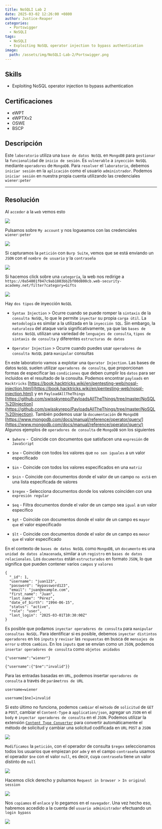 ```yaml
---
title: NoSQLI Lab 2
date: 2025-03-02 12:26:00 +0800
author: Justice-Reaper
categories:
  - Portswigger
  - NoSQLI
tags:
  - NoSQLI
  - Exploiting NoSQL operator injection to bypass authentication
image:
  path: /assets/img/NoSQLI-Lab-2/Portswigger.png
---
```


## Skills

- Exploiting NoSQL operator injection to bypass authentication

## Certificaciones

- eWPT
- eWPTXv2
- OSWE
- BSCP
  
## Descripción

Este `laboratorio` utiliza una `base de datos NoSQL` en `MongoDB` para `gestionar` la `funcionalidad` de `inicio de sesión`. Es `vulnerable` a `inyección NoSQL` mediante `operadores` de `MongoDB`. Para `resolver` el `laboratorio`, debemos `iniciar sesión` en la `aplicación` como el usuario `administrador`. Podemos `iniciar sesión` en nuestra propia cuenta utilizando las credenciales `wiener:peter`

---
## Resolución

Al `acceder` a la `web` vemos esto

![](/assets/img/NoSQLI-Lab-2/image_1.png)

Pulsamos sobre `My account` y nos logueamos con las credenciales `wiener:peter`

![](/assets/img/NoSQLI-Lab-2/image_2.png)

Si capturamos la `petición` con `Burp Suite`, vemos que se está enviando un `JSON` con el `nombre de usuario` y la `contraseña`

![](/assets/img/NoSQLI-Lab-2/image_3.png)

Si hacemos click sobre una `categoría`, la web nos redirige a  `https://0a54001f047c9ab1803bb2bf00d800cb.web-security-academy.net/filter?category=Gifts`

![](/assets/img/NoSQLI-Lab-2/image_4.png)

Hay `dos tipos` de inyección `NoSQL`

- `Syntax Injection` > Ocurre cuando se puede romper la `sintaxis` de la `consulta NoSQL`, lo que le permite `inyectar` su propia `carga útil`. La `metodología` es similar a la utilizada en la `inyección SQL`. Sin embargo, la `naturaleza` del ataque varía significativamente, ya que las `bases de datos NoSQL` utilizan una variedad de `lenguajes de consulta`, `tipos de sintaxis de consulta` y diferentes `estructuras de datos`

- `Operator Injection` > Ocurre cuando puedes usar `operadores de consulta NoSQL` para `manipular` consultas

En este laboratorio vamos a explotar una `Operator Injection`. Las bases de datos `NoSQL` suelen utilizar `operadores de consulta`, que proporcionan formas de especificar las `condiciones` que deben cumplir los `datos` para ser incluidos en el resultado de la consulta. Podemos encontrar `payloads` en `Hacktricks` [https://book.hacktricks.wiki/en/pentesting-web/nosql-injection.html](https://book.hacktricks.wiki/en/pentesting-web/nosql-injection.html) y en `PayloadAllTheThings` [https://github.com/swisskyrepo/PayloadsAllTheThings/tree/master/NoSQL%20Injection](https://github.com/swisskyrepo/PayloadsAllTheThings/tree/master/NoSQL%20Injection). También podemos usar la `documentación` de `MongoDB` [https://www.mongodb.com/docs/manual/reference/operator/query/](https://www.mongodb.com/docs/manual/reference/operator/query/) Algunos ejemplos de `operadores de consulta` de `MongoDB` son los siguientes

- `$where` -  Coincide con documentos que satisfacen una `expresión` de `JavaScript`

- `$ne` - Coincide con todos los valores que `no son iguales` a un valor especificado

- `$in` - Coincide con todos los valores especificados en una `matriz`

- `$nin` - Coincide con documentos donde el valor de un campo `no está` en una lista especificada de valores

- `$regex` - Selecciona documentos donde los valores coinciden con una `expresión regular`

- `$eq` - Filtra documentos donde el valor de un campo sea `igual` a un valor específico

- `$gt` - Coincide con documentos donde el valor de un campo es `mayor que` el valor especificado

- `$lt` - Coincide con documentos donde el valor de un campo es `menor que` el valor especificado

En el contexto de `bases de datos NoSQL` como `MongoDB`, un `documento` es una `unidad de datos almacenada`, similar a un `registro` en `bases de datos relacionales`. Los `documentos` están `estructurados` en formato `JSON`, lo que significa que pueden contener varios `campos` y `valores`

```
{
  "_id": 1,
  "username": "juan123",
  "password": "mypassword123",
  "email": "juan@example.com",
  "first_name": "Juan",
  "last_name": "Pérez",
  "date_of_birth": "1994-06-15",
  "status": "active",
  "role": "user",
  "last_login": "2025-03-01T10:30:00Z"
}
```

Es posible que podamos `inyectar operadores de consulta` para `manipular consultas NoSQL`. Para identificar si es posible, debemos `inyectar distintos operadores` en los `inputs` y `revisar` las `respuestas` en busca de `mensajes de error` u otros `cambios`. En los `inputs` que se envían como un `JSON`, podemos `insertar operadores de consulta` como `objetos anidados`

```
{"username":"wiener"}
```

```
{"username":{"$ne":"invalid"}}
```

Para las entradas basadas en `URL`, podemos insertar `operadores de consulta` a través de `parámetros de URL`

```
username=wiener
```

```
username[$ne]=invalid
```

Si esto último no funciona, podemos `cambiar` el `método` de `solicitud` de `GET` a `POST`, cambiar el `Content-Type` a `application/json`, agregar un `JSON` en el `body` e `inyectar operadores de consulta` en el `JSON`. Podemos utilizar la extensión [`Content Type Converter`](https://portswigger.net/bappstore/db57ecbe2cb7446292a94aa6181c9278) para convertir automáticamente el método de solicitud y cambiar una solicitud codificada en `URL` `POST` a `JSON`

![](/assets/img/NoSQLI-Lab-2/image_4.png)

`Modificamos` la `petición`, con el operador de consulta `$regex` seleccionamos todos los usuarios que empiezan por `adm` y en el campo `contraseña` usamos el operador `$ne` con el valor `null`, es decir, cuya `contraseña` tiene un valor distinto de `null`

![](/assets/img/NoSQLI-Lab-2/image_5.png)

Hacemos click derecho y pulsamos `Request in browser > In original session`

![](/assets/img/NoSQLI-Lab-2/image_6.png)

Nos `copiamos` el `enlace` y lo pegamos en el `navegador`. Una vez hecho eso, habremos accedido a la cuenta del `usuario administrador` efectuando un `login bypass`

![](/assets/img/NoSQLI-Lab-2/image_7.png)
